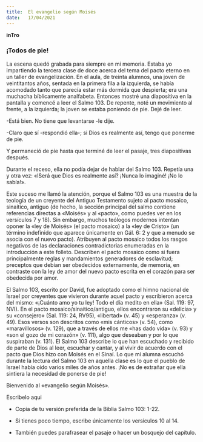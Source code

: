 ```yaml
---
title:  El evangelio según Moisés
date:   17/04/2021
---
```


**inTro**

### ¡Todos de pie!

La escena quedó grabada para siempre en mi memoria. Estaba yo impartiendo la tercera clase de doce acerca del tema del pacto eterno en un taller de evangelización. En el aula, de treinta alumnos, una joven de veintitantos años, sentada en la primera fila a la izquierda, se había acomodado tanto que parecía estar más dormida que despierta; era una muchacha bíblicamente analfabeta. Entonces mostré una diapositiva en la pantalla y comencé a leer el Salmo 103. De repente, noté un movimiento al frente, a la izquierda; la joven se estaba poniendo de pie. Dejé de leer.

-Está bien. No tiene que levantarse -le dije.

-Claro que sí -respondió ella-; si Dios es realmente así, tengo que ponerme de pie.

Y permaneció de pie hasta que terminé de leer el pasaje, tres diapositivas después.

Durante el receso, ella no podía dejar de hablar del Salmo 103. Repetía una y otra vez: «lSerá que Dios es realmente así? ¡Nunca lo imaginé! ¡No lo sabía!».

Este suceso me llamó la atención, porque el Salmo 103 es una muestra de la teología de un creyente del Antiguo Testamento sujeto al pacto mosaico, sinaítico, antiguo (de hecho, la sección principal del salmo contiene referencias directas a «Moisés» y al «pacto», como puedes ver en los versículos 7 y 18). Sin embargo, muchos teólogos modernos intentan oponer la «ley de Moisés» (el pacto mosaico) a la «ley de Cristo» (un término indefinido que aparece únicamente en Gál. 6: 2 y que a menudo se asocia con el nuevo pacto). Atribuyen al pacto mosaico todos los rasgos negativos de las declaraciones contradictorias enumeradas en la introducción a este folleto. Describen el pacto mosaico como si fuera principalmente reglas y mandamientos generadores de esclavitud; preceptos que debían ser obedecidos externamente, de memoria, en contraste con la ley de amor del nuevo pacto escrita en el corazón para ser obedecida por amor.

El Salmo 103, escrito por David, fue adoptado como el himno nacional de Israel por creyentes que vivieron durante aquel pacto y escribieron acerca del mismo: «¡Cuánto amo yo tu ley! Todo el día medito en ella» (Sal. 119: 97, NVI). En el pacto mosaico/sinaítico/antiguo, ellos encontraron su «delicia» y su «consejero» (Sal. 119: 24, RV95), «libertad» (v. 45) y «esperanza» (v. 49). Esos versos son descritos como «mis cánticos» (v. 54), como «maravillosos» (v. 129), que a través de ellos me «has dado vida» (v. 93) y «son el gozo de mi corazón» (v. 111), algo que deseaban y por lo que suspiraban (v. 131). El Salmo 103 describe lo que han escuchado y recibido de parte de Dios al leer, escuchar y cantar, y al vivir de acuerdo con el pacto que Dios hizo con Moisés en el Sinaí. Lo que mi alumna escuchó durante la lectura del Salmo 103 en aquella clase es lo que el pueblo de Israel había oído varios miles de años antes. ¡No es de extrañar que ella sintiera la necesidad de ponerse de pie!

Bienvenido al «evangelio según Moisés».

Escribelo aqui

- Copia de tu versión preferida de la Biblia Salmo 103: 1-22.

- Si tienes poco tiempo, escribe únicamente los versículos 10 al 14.

- También puedes parafrasear el pasaje o hacer un bosquejo del capítulo.
